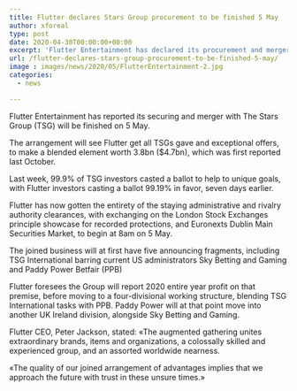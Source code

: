 ```yaml
---
title: Flutter declares Stars Group procurement to be finished 5 May
author: xforeal 
type: post
date: 2020-04-30T00:00:00+00:00
excerpt: 'Flutter Entertainment has declared its procurement and merger with The Stars Group (TSG) will be finished on 5 May '
url: /flutter-declares-stars-group-procurement-to-be-finished-5-may/
image : images/news/2020/05/FlutterEntertainment-2.jpg
categories:
  - news

---
```

Flutter Entertainment has reported its securing and merger with The Stars Group (TSG) will be finished on 5 May. 

The arrangement will see Flutter get all TSGs gave and exceptional offers, to make a blended element worth 3.8bn ($4.7bn), which was first reported last October. 

Last week, 99.9&percnt; of TSG investors casted a ballot to help to unique goals, with Flutter investors casting a ballot 99.19&percnt; in favor, seven days earlier. 

Flutter has now gotten the entirety of the staying administrative and rivalry authority clearances, with exchanging on the London Stock Exchanges principle showcase for recorded protections, and Euronexts Dublin Main Securities Market, to begin at 8am on 5 May. 

The joined business will at first have five announcing fragments, including TSG International barring current US administrators Sky Betting and Gaming and Paddy Power Betfair (PPB) 

Flutter foresees the Group will report 2020 entire year profit on that premise, before moving to a four-divisional working structure, blending TSG International tasks with PPB. Paddy Power will at that point move into another UK Ireland division, alongside Sky Betting and Gaming. 

Flutter CEO, Peter Jackson, stated: &#171;The augmented gathering unites extraordinary brands, items and organizations, a colossally skilled and experienced group, and an assorted worldwide nearness. 

&#171;The quality of our joined arrangement of advantages implies that we approach the future with trust in these unsure times.&#187;